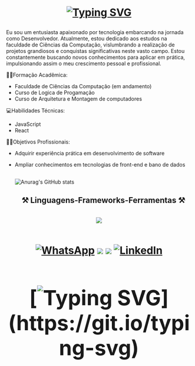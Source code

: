 <h1 align="center">
  
[![Typing SVG](https://readme-typing-svg.herokuapp.com?font=Fira+Code&pause=1000&color=7638F7&random=false&width=435&lines=Ol%C3%A1%2C+tudo+bem%3F)](https://git.io/typing-svg)</h1>

Eu sou um entusiasta apaixonado por tecnologia embarcando na jornada como Desenvolvedor. Atualmente, estou dedicado aos estudos na faculdade de Ciências da Computação, vislumbrando a realização de projetos grandiosos e conquistas significativas neste vasto campo. Estou constantemente buscando novos conhecimentos para aplicar em prática, impulsionando assim o meu crescimento pessoal e profissional.

👨‍🎓Formação Acadêmica:

- Faculdade de Ciências da Computação (em andamento)
- Curso de Logica de Progamação
- Curso de Arquitetura e Montagem de computadores

💻Habilidades Técnicas:

- JavaScript
- React

🧑‍💻Objetivos Profissionais:

- Adquirir experiência prática em desenvolvimento de software
- Ampliar conhecimentos em tecnologias de front-end e bano de dados

  ##
  ![Anurag's GitHub stats](https://github-readme-stats.vercel.app/api?username=VictorrMendes&theme=aura&show_icons=true)
  ##

  <h2 align="center" >⚒️ Linguagens-Frameworks-Ferramentas ⚒️</h2>
<br>
<div align="center" >
  <img src="https://skillicons.dev/icons?i=javascript,react,html,css,vscode,github,figma,git" />
</div>

   <br/>
   
 <h1 align="Center">
<div> 
  
[![WhatsApp](https://img.shields.io/badge/WhatsApp-25D366?style=for-the-badge&logo=whatsapp&logoColor=white)](https://wa.me/+55+31+998186472)
  <a href="https://instagram.com/victor_mendes_of" target="_blank"><img src="https://img.shields.io/badge/-Instagram-%23E4405F?style=for-the-badge&logo=instagram&logoColor=white" target="_blank"></a>
  <a href = "mailto:victo.mendes.souza@gmail.com"><img src="https://img.shields.io/badge/-Gmail-%23333?style=for-the-badge&logo=gmail&logoColor=white" target="_blank"></a>
[![LinkedIn](https://img.shields.io/badge/LinkedIn-0077B5?style=for-the-badge&logo=linkedin&logoColor=white)](https://www.linkedin.com/in/victor-mendes-de-souza-728270234/)

  </div>
  


<div>

<h1 align="Center">
  
  [![Typing SVG](https://readme-typing-svg.herokuapp.com?font=Fira+Code&pause=1000&color=7638F7&random=false&width=435&lines=Obrigado+pela+aten%C3%A7%C3%A3o+!)](https://git.io/typing-svg)

 </div>

